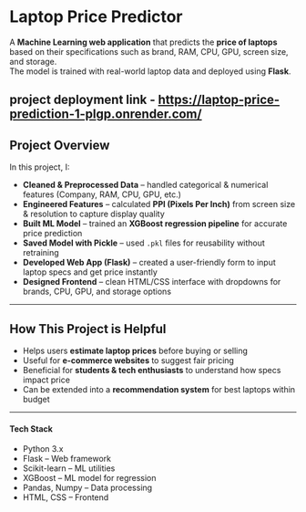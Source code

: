 #  Laptop Price Predictor

A **Machine Learning web application** that predicts the **price of laptops** based on their specifications such as brand, RAM, CPU, GPU, screen size, and storage.  
The model is trained with real-world laptop data and deployed using **Flask**.  

## project deployment link - https://laptop-price-prediction-1-plgp.onrender.com/

## Project Overview

In this project, I:

- **Cleaned & Preprocessed Data** – handled categorical & numerical features (Company, RAM, CPU, GPU, etc.)  
- **Engineered Features** – calculated **PPI (Pixels Per Inch)** from screen size & resolution to capture display quality  
- **Built ML Model** – trained an **XGBoost regression pipeline** for accurate price prediction  
- **Saved Model with Pickle** – used `.pkl` files for reusability without retraining  
- **Developed Web App (Flask)** – created a user-friendly form to input laptop specs and get price instantly  
- **Designed Frontend** – clean HTML/CSS interface with dropdowns for brands, CPU, GPU, and storage options  

---

## How This Project is Helpful

- Helps users **estimate laptop prices** before buying or selling  
- Useful for **e-commerce websites** to suggest fair pricing  
- Beneficial for **students & tech enthusiasts** to understand how specs impact price  
- Can be extended into a **recommendation system** for best laptops within budget  

---

#### Tech Stack

- Python 3.x
- Flask – Web framework
- Scikit-learn – ML utilities
- XGBoost – ML model for regression
- Pandas, Numpy – Data processing
- HTML, CSS – Frontend           
